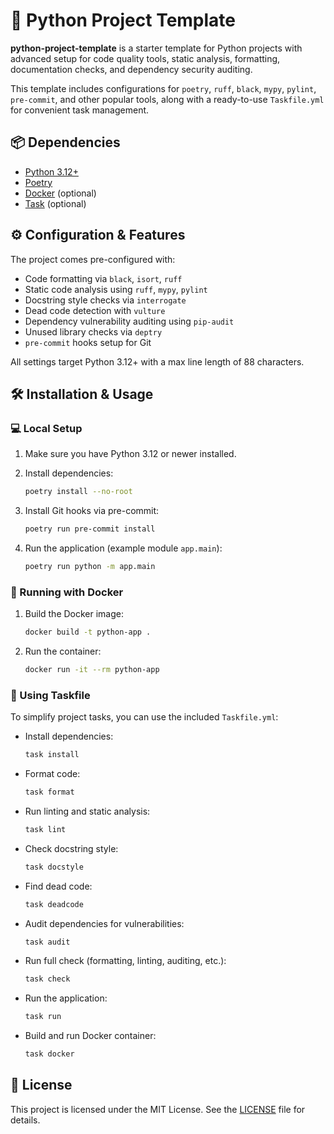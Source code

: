 # 🐍 Python Project Template

**python-project-template** is a starter template for Python projects with advanced setup for code quality tools, static analysis, formatting, documentation checks, and dependency security auditing.

This template includes configurations for `poetry`, `ruff`, `black`, `mypy`, `pylint`, `pre-commit`, and other popular tools, along with a ready-to-use `Taskfile.yml` for convenient task management.

## 📦 Dependencies

* [Python 3.12+](https://www.python.org/downloads/)
* [Poetry](https://python-poetry.org/docs/#installation)
* [Docker](https://docs.docker.com/get-docker/) (optional)
* [Task](https://taskfile.dev/) (optional)

## ⚙️ Configuration & Features

The project comes pre-configured with:

* Code formatting via `black`, `isort`, `ruff`
* Static code analysis using `ruff`, `mypy`, `pylint`
* Docstring style checks via `interrogate`
* Dead code detection with `vulture`
* Dependency vulnerability auditing using `pip-audit`
* Unused library checks via `deptry`
* `pre-commit` hooks setup for Git

All settings target Python 3.12+ with a max line length of 88 characters.

## 🛠️ Installation & Usage

### 💻 Local Setup

1. Make sure you have Python 3.12 or newer installed.

2. Install dependencies:

   ```bash
   poetry install --no-root
   ```

3. Install Git hooks via pre-commit:

   ```bash
   poetry run pre-commit install
   ```

4. Run the application (example module `app.main`):

   ```bash
   poetry run python -m app.main
   ```

### 🐳 Running with Docker

1. Build the Docker image:

   ```bash
   docker build -t python-app .
   ```

2. Run the container:

   ```bash
   docker run -it --rm python-app
   ```

### 🤖 Using Taskfile

To simplify project tasks, you can use the included `Taskfile.yml`:

* Install dependencies:

  ```bash
  task install
  ```

* Format code:

  ```bash
  task format
  ```

* Run linting and static analysis:

  ```bash
  task lint
  ```

* Check docstring style:

  ```bash
  task docstyle
  ```

* Find dead code:

  ```bash
  task deadcode
  ```

* Audit dependencies for vulnerabilities:

  ```bash
  task audit
  ```

* Run full check (formatting, linting, auditing, etc.):

  ```bash
  task check
  ```

* Run the application:

  ```bash
  task run
  ```

* Build and run Docker container:

  ```bash
  task docker
  ```

## 📜 License

This project is licensed under the MIT License. See the [LICENSE](./LICENSE) file for details.
